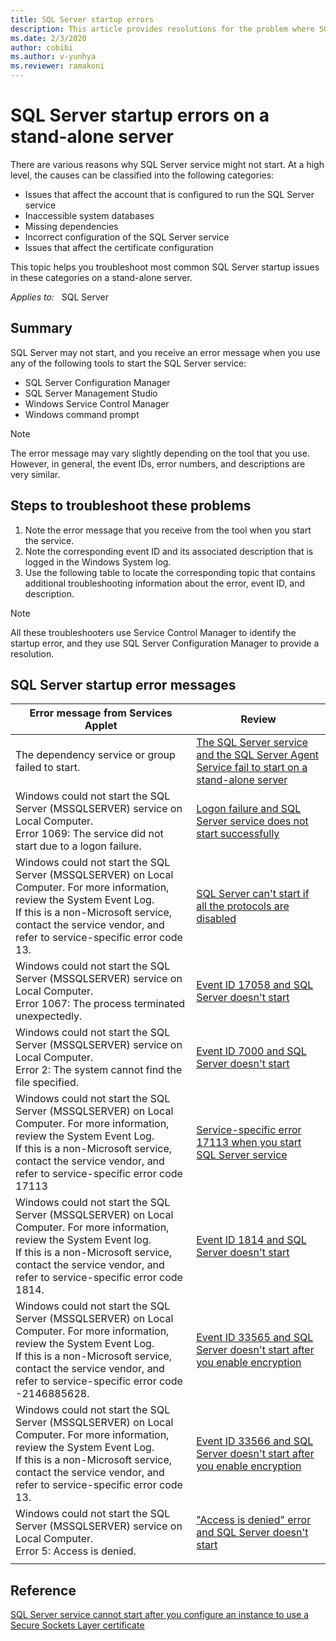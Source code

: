 ```yaml
---
title: SQL Server startup errors  
description: This article provides resolutions for the problem where SQL Server fails to start on a stand-alone server.
ms.date: 2/3/2020
author: cobibi
ms.author: v-yunhya
ms.reviewer: ramakoni
---
```

# SQL Server startup errors on a stand-alone server

There are various reasons why SQL Server service might not start. At a high level, the causes can be classified into the following categories:

- Issues that affect the account that is configured to run the SQL Server service
- Inaccessible system databases
- Missing dependencies
- Incorrect configuration of the SQL Server service
- Issues that affect the certificate configuration

This topic helps you troubleshoot most common SQL Server startup issues in these categories on a stand-alone server.

_Applies to:_ &nbsp; SQL Server

## Summary

SQL Server may not start, and you receive an error message when you use any of the following tools to start the SQL Server service:

- SQL Server Configuration Manager
- SQL Server Management Studio
- Windows Service Control Manager
- Windows command prompt

> [!NOTE]
> The error message may vary slightly depending on the tool that you use. However, in general, the event IDs, error numbers, and descriptions are very similar.

## Steps to troubleshoot these problems

1. Note the error message that you receive from the tool when you start the service.
2. Note the corresponding event ID and its associated description that is logged in the Windows System log.
3. Use the following table to locate the corresponding topic that contains additional troubleshooting information about the error, event ID, and description.

> [!NOTE]
> All these troubleshooters use Service Control Manager to identify the startup error, and they use SQL Server Configuration Manager to provide a resolution.

## SQL Server startup error messages

|Error message from Services Applet|Review|
|---|---|
|The dependency service or group failed to start. |[The SQL Server service and the SQL Server Agent Service fail to start on a stand-alone server](/troubleshoot/sql/admin/agent-service-fails-start-stand-alone-server)|
|Windows could not start the SQL Server (MSSQLSERVER) service on Local Computer. <br/> Error 1069: The service did not start due to a logon failure.|[Logon failure and SQL Server service does not start successfully](https://review.docs.microsoft.com/troubleshoot/sql/security/error-password-service-account-changed)|
|Windows could not start the SQL Server (MSSQLSERVER) on Local Computer. For more information, review the System Event Log.<br/> If this is a non-Microsoft service, contact the service vendor, and refer to service-specific error code 13.|[SQL Server can't start if all the protocols are disabled](https://review.docs.microsoft.com/troubleshoot/sql/admin/error-17182-protocols-disabled-start-failure)|
|Windows could not start the SQL Server (MSSQLSERVER) service on Local Computer.<br/>Error 1067: The process terminated unexpectedly.|[Event ID 17058 and SQL Server doesn't start](/troubleshoot/sql/admin/event-id-17058-start-sql-server)|
|Windows could not start the SQL Server (MSSQLSERVER) service on Local Computer.<br/>Error 2: The system cannot find the file specified.|[Event ID 7000 and SQL Server doesn't start](/troubleshoot/sql/admin/event-id-7000-fail-start)|
|Windows could not start the SQL Server (MSSQLSERVER) on Local Computer. For more information, review the System Event Log.<br/>If this is a non-Microsoft service, contact the service vendor, and refer to service-specific error code 17113|[Service-specific error 17113 when you start SQL Server service](/troubleshoot/sql/admin/error-17113-start-service)|
|Windows could not start the SQL Server (MSSQLSERVER) on Local Computer. For more information, review the System Event log.<br/>If this is a non-Microsoft service, contact the service vendor, and refer to service-specific error code 1814.|[Event ID 1814 and SQL Server doesn't start](/troubleshoot/sql/admin/event-id-1814-fail-start)|
|Windows could not start the SQL Server (MSSQLSERVER) on Local Computer. For more information, review the System Event Log.<br/>If this is a non-Microsoft service, contact the service vendor, and refer to service-specific error code -2146885628.|[Event ID 33565 and SQL Server doesn't start after you enable encryption](/troubleshoot/sql/admin/event-id-33565-start-sql-server)|
|Windows could not start the SQL Server (MSSQLSERVER) on Local Computer. For more information, review the System Event Log.<br/>If this is a non-Microsoft service, contact the service vendor, and refer to service-specific error code 13.|[Event ID 33566 and SQL Server doesn't start after you enable encryption](/troubleshoot/sql/admin/event-id-33566-start-sql-server)|
|Windows could not start the SQL Server (MSSQLSERVER) service on Local Computer.<br/>Error 5: Access is denied.|["Access is denied" error and SQL Server doesn't start](/troubleshoot/sql/admin/event-id-7000-access-denied)|
||

## Reference

[SQL Server service cannot start after you configure an instance to use a Secure Sockets Layer certificate](/troubleshoot/sql/security/service-cannot-start)
